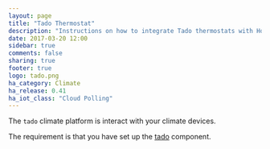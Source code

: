 ```yaml
---
layout: page
title: "Tado Thermostat"
description: "Instructions on how to integrate Tado thermostats with Home Assistant."
date: 2017-03-20 12:00
sidebar: true
comments: false
sharing: true
footer: true
logo: tado.png
ha_category: Climate
ha_release: 0.41
ha_iot_class: "Cloud Polling"
---
```



The `tado` climate platform is interact with your climate devices.


The requirement is that you have set up the [tado](/components/tado/) component.

